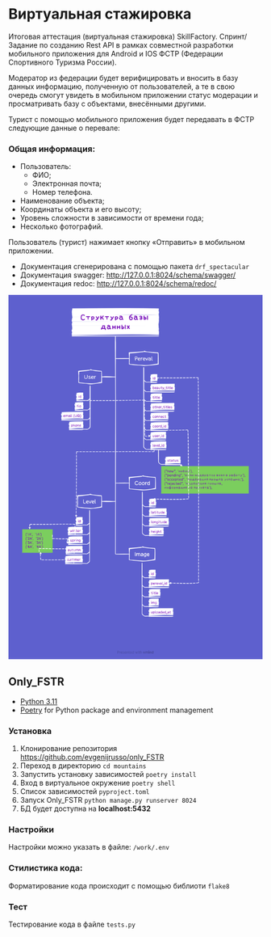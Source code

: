 Виртуальная стажировка
======================

Итоговая аттестация (виртуальная стажировка) SkillFactory. 
Спринт/Задание по созданию Rest API в рамках совместной разработки мобильного приложения для Android и 
IOS ФСТР (Федерации Спортивного Туризма России).

Модератор из федерации будет верифицировать и вносить в базу данных информацию, полученную от пользователей, а те в 
свою очередь смогут увидеть в мобильном приложении статус модерации и просматривать базу с объектами, внесёнными другими.

Турист с помощью мобильного приложения будет передавать в ФСТР следующие данные о перевале:

### Общая информация:
- Пользователь: 
   - ФИО;
   - Электронная почта;
   - Номер телефона.
- Наименование объекта;
- Координаты объекта и его высоту;
- Уровень сложности в зависимости от времени года;
- Несколько фотографий.

Пользователь (турист) нажимает кнопку «Отправить» в мобильном приложении. 


- Документация сгенерирована с помощью пакета `drf_spectacular`
- Документация swagger: http://127.0.0.1:8024/schema/swagger/ 
- Документация redoc: http://127.0.0.1:8024/schema/redoc/

![img.png](img.png)

Only_FSTR
----------
* [Python 3.11](https://www.python.org/)
* [Poetry](https://python-poetry.org/) for Python package and environment management

### Установка

1. Клонирование репозитория https://github.com/evgenijrusso/only_FSTR
2. Переход в директорию `cd mountains`
3. Запустить установку зависимостей `poetry install`
4. Вход в виртуальное окружение `poetry shell`
5. Список зависимостей `pyproject.toml`
6. Запуск Only_FSTR `python manage.py runserver 8024`
7. БД будет доступна на **localhost:5432**

### Настройки
Настройки можно указать в файле: `/work/.env`

### Стилистика кода:
Форматирование кода происходит с помощью библиоти `flake8`

### Тест
Тестирование кода в файле `tests.py`  